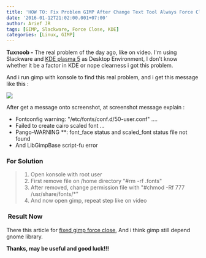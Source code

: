 ```yaml
---
title: 'HOW TO: Fix Problem GIMP After Change Text Tool Always Force Close'
date: '2016-01-12T21:02:00.001+07:00'
author: Arief JR
tags: [GIMP, Slackware, Force Close, KDE]
categories: [Linux, GIMP]
---
```


**Tuxnoob -** The real problem of the day ago, like on video. I'm using Slackware and [KDE plasma 5](http://arief-jr.blogspot.com/search/label/KDE) as Desktop Environment, I don't know whether it be a factor in KDE or nope clearness i got this problem.  

And i run gimp with konsole to find this real problem, and i get this message like this :  

![](http://1.bp.blogspot.com/-G5d6v_umBME/VpT7Zw-R3HI/AAAAAAAACuI/gcdaepeTPBw/s1600/Screenshot_20160112_200105.png)


After get a message onto screenshot, at screenshot message explain :  

* Fontconfig warning: "/etc/fonts/conf.d/50-user.conf" ....
* Failed to create cairo scaled font ...
* Pango-WARNING **: font\_face status and scaled\_font status file not found
* And LibGimpBase script-fu error


### For Solution

> 1.  Open konsole with root user
> 2.  First remove file on /home directory "#rm -rf .fonts"
> 3.  After removed, change permission file with "#chmod -Rf 777 /usr/share/fonts/*"
> 4.  And now open gimp, repeat step like on video

###  Result Now

There this article for [fixed gimp force close](https://tuxnoob.com/tags/GIMP), And i think gimp still depend gnome library.  

**Thanks, may be useful and good luck!!!**